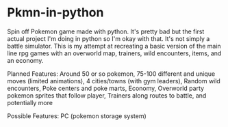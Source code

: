 # Pkmn-in-python
Spin off Pokemon game made with python. It's pretty bad but the first actual project I'm doing in python so I'm okay with that. It's not simply a battle simulator. This is my attempt at recreating a basic version of the main line rpg games with an overworld map, trainers, wild encounters, items, and an economy.

Planned Features:
  Around 50 or so pokemon,
  75-100 different and unique moves (limited animations),
  4 cities/towns (with gym leaders),
  Random wild encounters,
  Poke centers and poke marts,
  Economy,
  Overworld party pokemon sprites that follow player,
  Trainers along routes to battle,
  and potentially more
  
  Possible Features: 
    PC (pokemon storage system)
